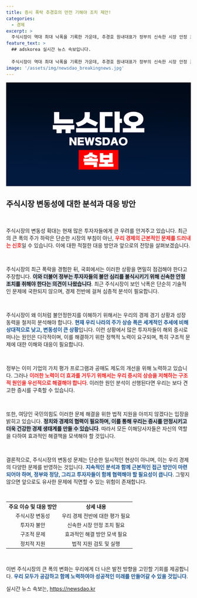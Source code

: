 ```yaml
---
title: 증시 폭락 추경호의 만전 기해야 조치 제안!
categories:
  - 경제
excerpt: >
  주식시장이 역대 최대 낙폭을 기록한 가운데, 추경호 원내대표가 정부의 신속한 시장 안정 조치를 촉구했다. 그는 이번 폭락을 계기로 우리 증시의 구조적 문제를 근본적으로 점검해야 한다고 강조하며, 투자자 보호를 위한 대책 마련을 요구했다.
feature_text: >
  ## adskorea 실시간 뉴스 속보입니다.

  주식시장이 역대 최대 낙폭을 기록한 가운데, 추경호 원내대표가 정부의 신속한 시장 안정 조치를 촉구했다. 그는 이번 폭락을 계기로 우리 증시의 구조적 문제를 근본적으로 점검해야 한다고 강조하며, 투자자 보호를 위한 대책 마련을 요구했다.
image: '/assets/img/newsdao_breakingnews.jpg'
---
```


<p><img src="/assets/img/newsdao_breakingnews.jpg" alt="adskorea 속보" /></p>

<h2 data-ke-size="size26">주식시장 변동성에 대한 분석과 대응 방안</h2>

<p data-ke-size="size16">&nbsp;</p>

<p>주식시장의 변동성 확대는 현재 많은 투자자들에게 큰 우려를 안겨주고 있습니다. 최근의 큰 폭의 주가 하락은 단순한 시장의 부침이 아닌, <b><span style="color: #ee2323;">우리 경제의 근본적인 문제를 드러내는 신호</span></b>일 수 있습니다. 이에 대한 적절한 대응 방안과 앞으로의 전망을 살펴보겠습니다.</p>

<p data-ke-size="size16">&nbsp;</p>

<p>주식시장의 최근 폭락을 경험한 뒤, 국회에서는 이러한 상황을 면밀히 점검해야 한다고 주장합니다. <b><span style="background-color: #21538527;">이와 더불어 정부는 투자자들의 불안 심리를 불식시키기 위해 신속한 안정 조치를 취해야 한다는 의견이 나왔습니다</span></b>. 최근 주식시장이 보인 낙폭은 단순히 기술적인 문제에 국한되지 않으며, 경제 전반에 걸쳐 심층적 분석이 필요합니다.</p>

<p data-ke-size="size16">&nbsp;</p>

<p>주식시장이 왜 이처럼 불안정한지를 이해하기 위해서는 우리의 경제 경기 상황과 성장 동력을 철저히 분석해야 합니다. <b><span style="color: #1a5490;">현재 우리 나라의 주가 상승 폭은 세계적인 추세에 비해 상대적으로 낮고, 변동성이 큰 상황</span></b>입니다. 이런 상황에서 많은 투자자들이 해외 증시로 떠나는 원인은 다각적이며, 이를 해결하기 위한 정책적 노력이 요구되며, 특히 구조적 문제에 대한 이해와 대응이 필요합니다.</p>

<p data-ke-size="size16">&nbsp;</p>

<p>정부는 이미 기업의 가치 평가 프로그램과 공매도 제도의 개선을 위해 노력하고 있습니다. 그러나 <b><span style="color: #ee2323;">이러한 노력이 더 효과를 거두기 위해서는 우리 증시의 상승을 저해하는 구조적 원인을 우선적으로 해결해야 합니다</span></b>. 이러한 원인 분석이 선행된다면 우리는 보다 견고한 증시를 구축할 수 있습니다.</p>

<p data-ke-size="size16">&nbsp;</p>

<p>또한, 여당인 국민의힘도 이러한 문제 해결을 위한 법적 지원을 아끼지 않겠다는 입장을 밝히고 있습니다. <b><span style="background-color: #21538527;">정치와 경제의 협력이 필요하며, 이를 통해 우리는 증시를 안정시키고 더욱 건강한 경제 생태계를 만들 수 있습니다</span></b>. 따라서 모든 이해당사자들은 자신의 역할을 다하여 효과적인 해결책을 모색해야 할 것입니다.</p>

<p data-ke-size="size16">&nbsp;</p>

<p>결론적으로, 주식시장의 변동성 문제는 단순한 일시적인 현상이 아니며, 이는 우리 경제의 다양한 문제를 반영하는 것입니다. <b><span style="color: #1a5490;">지속적인 분석과 함께 근본적인 접근 방안이 마련되어야 하며, 정부와 정당, 그리고 투자자들이 함께 협력해야 할 필요성이 큽니다</span></b>. 그렇지 않으면 앞으로도 유사한 문제에 직면할 수 있는 위험이 존재합니다. </p>

<p data-ke-size="size16">&nbsp;</p>

<table style="width: 100%; border-collapse: collapse;">
<tr>
<td style="text-align: center; height: 17px;"><b>주요 이슈 및 대응 방안</b></td>
<td style="text-align: center; height: 17px;"><b>상세 내용</b></td>
</tr>
<tr>
<td style="text-align: center; height: 17px;">주식시장 변동성</td>
<td style="text-align: center; height: 17px;">우리 경제 전반에 대한 평가 필요</td>
</tr>
<tr>
<td style="text-align: center; height: 17px;">투자자 불안</td>
<td style="text-align: center; height: 17px;">신속한 시장 안정 조치 필요</td>
</tr>
<tr>
<td style="text-align: center; height: 17px;">구조적 문제</td>
<td style="text-align: center; height: 17px;">효과적인 해결 방안 모색 필요</td>
</tr>
<tr>
<td style="text-align: center; height: 17px;">정치적 지원</td>
<td style="text-align: center; height: 17px;">법적 지원 검토 및 실행</td>
</tr>
</table>

<p data-ke-size="size16">&nbsp;</p>

<p>이번 주식시장의 큰 폭의 변화는 우리에게 더 나은 발전 방향을 고민할 기회를 제공합니다. <b><span style="color: #1a5490;">우리 모두가 공감하고 함께 노력하여야 성공적인 미래를 만들어갈 수 있을 것입니다</span></b>.</p>
실시간 뉴스 속보는, <a href="https://newsdao.kr" rel="dofollow">https://newsdao.kr</a>


